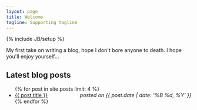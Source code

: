 ```yaml
---
layout: page
title: Welcome
tagline: Supporting tagline
---
```

{% include JB/setup %}

My first take on writing a blog, hope I don't bore anyone to death.
I hope you'll enjoy yourself...

## Latest blog posts
<ul class="posts">
{% for post in site.posts limit: 4 %}
<li>
    <span><a href="{{ post.url }}" class="blog-title">{{ post.title }}</a></span>
    <span style="float:right;"><em>posted on {{ post.date | date: '%B %d, %Y' }}</em></span>
</li>
{% endfor %}
</ul>
